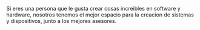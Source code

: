 Si eres una persona que le gusta crear cosas increibles en software y hardware, nosotros tenemos el mejor espacio para la creacion de sistemas y dispositivos, junto a los mejores asesores. 
